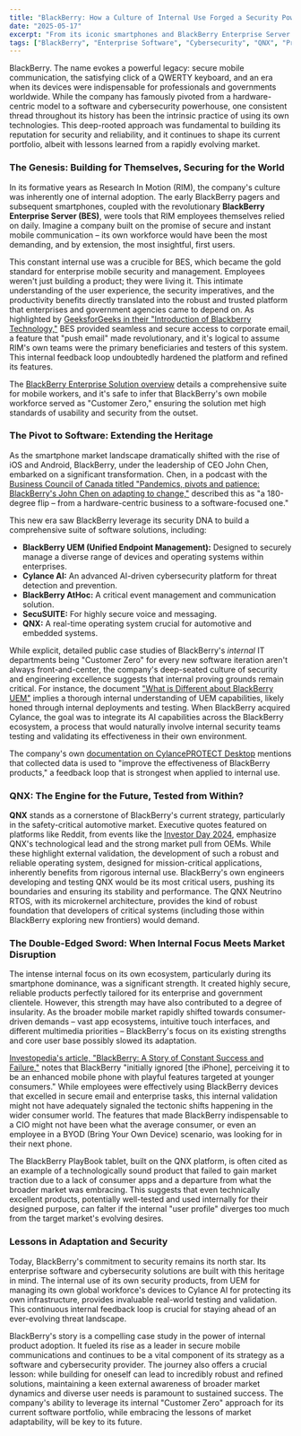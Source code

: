 ```yaml
---
title: "BlackBerry: How a Culture of Internal Use Forged a Security Powerhouse (And Lessons Learned)"
date: "2025-05-17"
excerpt: "From its iconic smartphones and BlackBerry Enterprise Server to its current focus on cybersecurity and IoT software, BlackBerry's journey has been deeply intertwined with using its own solutions. This internal adoption was key to its security prowess but also offers insights into navigating market shifts."
tags: ["BlackBerry", "Enterprise Software", "Cybersecurity", "QNX", "Product Development", "Company Culture", "Mobile Security", "UEM", "IoT Security"]
---
```


BlackBerry. The name evokes a powerful legacy: secure mobile communication, the satisfying click of a QWERTY keyboard, and an era when its devices were indispensable for professionals and governments worldwide. While the company has famously pivoted from a hardware-centric model to a software and cybersecurity powerhouse, one consistent thread throughout its history has been the intrinsic practice of using its own technologies. This deep-rooted approach was fundamental to building its reputation for security and reliability, and it continues to shape its current portfolio, albeit with lessons learned from a rapidly evolving market.

### The Genesis: Building for Themselves, Securing for the World

In its formative years as Research In Motion (RIM), the company's culture was inherently one of internal adoption. The early BlackBerry pagers and subsequent smartphones, coupled with the revolutionary **BlackBerry Enterprise Server (BES)**, were tools that RIM employees themselves relied on daily. Imagine a company built on the promise of secure and instant mobile communication – its own workforce would have been the most demanding, and by extension, the most insightful, first users.

This constant internal use was a crucible for BES, which became the gold standard for enterprise mobile security and management. Employees weren't just building a product; they were living it. This intimate understanding of the user experience, the security imperatives, and the productivity benefits directly translated into the robust and trusted platform that enterprises and government agencies came to depend on. As highlighted by [GeeksforGeeks in their "Introduction of Blackberry Technology,"](https://www.geeksforgeeks.org/introduction-of-blackberry-technology/) BES provided seamless and secure access to corporate email, a feature that "push email" made revolutionary, and it's logical to assume RIM's own teams were the primary beneficiaries and testers of this system. This internal feedback loop undoubtedly hardened the platform and refined its features.

The [BlackBerry Enterprise Solution overview](https://www.zsis.hr/UserDocsImages/Sigurnost/pdfs/BlackBerry_Enterprise_Solution.pdf) details a comprehensive suite for mobile workers, and it's safe to infer that BlackBerry's own mobile workforce served as "Customer Zero," ensuring the solution met high standards of usability and security from the outset.

### The Pivot to Software: Extending the Heritage

As the smartphone market landscape dramatically shifted with the rise of iOS and Android, BlackBerry, under the leadership of CEO John Chen, embarked on a significant transformation. Chen, in a podcast with the [Business Council of Canada titled "Pandemics, pivots and patience: BlackBerry's John Chen on adapting to change,"](https://www.thebusinesscouncil.ca/podcasts/pandemics-pivots-and-patience-blackberrys-john-chen-on-adapting-to-change/) described this as "a 180-degree flip – from a hardware-centric business to a software-focused one."

This new era saw BlackBerry leverage its security DNA to build a comprehensive suite of software solutions, including:

* **BlackBerry UEM (Unified Endpoint Management):** Designed to securely manage a diverse range of devices and operating systems within enterprises.
* **Cylance AI:** An advanced AI-driven cybersecurity platform for threat detection and prevention.
* **BlackBerry AtHoc:** A critical event management and communication solution.
* **SecuSUITE:** For highly secure voice and messaging.
* **QNX:** A real-time operating system crucial for automotive and embedded systems.

While explicit, detailed public case studies of BlackBerry's *internal* IT departments being "Customer Zero" for every new software iteration aren't always front-and-center, the company's deep-seated culture of security and engineering excellence suggests that internal proving grounds remain critical. For instance, the document ["What is Different about BlackBerry UEM"](https://vzerotohero.com/2020/01/what-is-different-about-blackberry-uem/) implies a thorough internal understanding of UEM capabilities, likely honed through internal deployments and testing. When BlackBerry acquired Cylance, the goal was to integrate its AI capabilities across the BlackBerry ecosystem, a process that would naturally involve internal security teams testing and validating its effectiveness in their own environment.

The company's own [documentation on CylancePROTECT Desktop](https://docs.blackberry.com/en/unified-endpoint-security/blackberry-ues/spark-data-collection-use/How-BlackBerry-Spark-products-collect-and-use-data/BlackBerry-Protect-Desktop) mentions that collected data is used to "improve the effectiveness of BlackBerry products," a feedback loop that is strongest when applied to internal use.

### QNX: The Engine for the Future, Tested from Within?

**QNX** stands as a cornerstone of BlackBerry's current strategy, particularly in the safety-critical automotive market. Executive quotes featured on platforms like Reddit, from events like the [Investor Day 2024](https://www.reddit.com/r/BB_Stock/comments/1klxcmz/retrospective_investor_day_2024_top_20_power/), emphasize QNX's technological lead and the strong market pull from OEMs. While these highlight external validation, the development of such a robust and reliable operating system, designed for mission-critical applications, inherently benefits from rigorous internal use. BlackBerry's own engineers developing and testing QNX would be its most critical users, pushing its boundaries and ensuring its stability and performance. The QNX Neutrino RTOS, with its microkernel architecture, provides the kind of robust foundation that developers of critical systems (including those within BlackBerry exploring new frontiers) would demand.

### The Double-Edged Sword: When Internal Focus Meets Market Disruption

The intense internal focus on its own ecosystem, particularly during its smartphone dominance, was a significant strength. It created highly secure, reliable products perfectly tailored for its enterprise and government clientele. However, this strength may have also contributed to a degree of insularity. As the broader mobile market rapidly shifted towards consumer-driven demands – vast app ecosystems, intuitive touch interfaces, and different multimedia priorities – BlackBerry's focus on its existing strengths and core user base possibly slowed its adaptation.

[Investopedia's article, "BlackBerry: A Story of Constant Success and Failure,"](https://www.investopedia.com/articles/investing/062315/blackberry-story-constant-success-failure.asp) notes that BlackBerry "initially ignored [the iPhone], perceiving it to be an enhanced mobile phone with playful features targeted at younger consumers." While employees were effectively using BlackBerry devices that excelled in secure email and enterprise tasks, this internal validation might not have adequately signaled the tectonic shifts happening in the wider consumer world. The features that made BlackBerry indispensable to a CIO might not have been what the average consumer, or even an employee in a BYOD (Bring Your Own Device) scenario, was looking for in their next phone.

The BlackBerry PlayBook tablet, built on the QNX platform, is often cited as an example of a technologically sound product that failed to gain market traction due to a lack of consumer apps and a departure from what the broader market was embracing. This suggests that even technically excellent products, potentially well-tested and used internally for their designed purpose, can falter if the internal "user profile" diverges too much from the target market's evolving desires.

### Lessons in Adaptation and Security

Today, BlackBerry's commitment to security remains its north star. Its enterprise software and cybersecurity solutions are built with this heritage in mind. The internal use of its own security products, from UEM for managing its own global workforce's devices to Cylance AI for protecting its own infrastructure, provides invaluable real-world testing and validation. This continuous internal feedback loop is crucial for staying ahead of an ever-evolving threat landscape.

BlackBerry's story is a compelling case study in the power of internal product adoption. It fueled its rise as a leader in secure mobile communications and continues to be a vital component of its strategy as a software and cybersecurity provider. The journey also offers a crucial lesson: while building for oneself can lead to incredibly robust and refined solutions, maintaining a keen external awareness of broader market dynamics and diverse user needs is paramount to sustained success. The company's ability to leverage its internal "Customer Zero" approach for its current software portfolio, while embracing the lessons of market adaptability, will be key to its future.